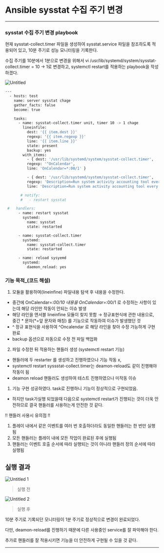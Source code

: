 # Ansible sysstat 수집 주기 변경

---

### sysstat 수집 주기 변경 playbook

현재 sysstat-collect.timer 파일을 생성하여 sysstat.service 파일을 참조하도록 적용되어 있고, 10분 주기로 성능 모니터링을 기록한다.

수집 주기를 10분에서 1분으로 변경을 위해서 
vi /usr/lib/systemd/system/sysstat-collect.timer = 10 → 1로 변경하고, systemctl restart를 적용하는  playbook을 작성하겠다.

![Untitled](https://user-images.githubusercontent.com/84123877/185519742-18aaccd4-993c-40d6-9e71-b46df4fd0672.png)

```bash
---
  - hosts: test
    name: server sysstat chage
    gather_facts: false
    become: true

    tasks:
      - name: sysstat-collect.timer unit, timer 10 -> 1 chage
        lineinfile:
          dest: '{{ item.dest }}'
          regexp: '{{ item.regexp }}'
          line: '{{ item.line }}'
          state: present
          backup: yes
        with_items:
          - { dest: '/usr/lib/systemd/system/sysstat-collect.timer',
          regexp: '^OnCalendar',
          line: 'OnCalendar=*:00/1' }

          - { dest: '/usr/lib/systemd/system/sysstat-collect.timer',
          regexp: 'Description=Run system activity accounting tool every 10 minutes',
          line: 'Description=Run system activity accounting tool every 1 minutes' }

       # notify:
       #   - restart sysstat

 #   handlers:
      - name: restart sysstat
        systemd:
          name: sysstat
          state: restarted

      - name: sysstat-collect.timer
        systemd:
          name: sysstat-collect.timer
          state: restarted

      - name: reload sysyemd
        systemd:
          daemon_reload: yes
```

### 기능 목적_(코드 해설)

1. 모듈을 활용하여(lineinfine) 파일내용 탐색 후 내용을 수정한다.
- 중간에 OnCalendar=*:00/10 내용을 OnCalendar=*:00/1 로 수정하는 사항이 있는데 해당 라인만 작동이 안되는 이슈 발생 
- 해당 라인을 앤서블 lineinfine 모듈이 찾지 못함 → 정규표현식에 관한 내용으로, 중간 * 문자(*=앞 문자와 매칭) 를 기능으로 작동하여 이슈가 발생했던 것
- ^ 정규 표현식을 사용하여 ^Oncalendar 로 해당 라인을 찾아 수정 가능하게 구현 완료
- backup 옵션으로 자동으로 수정 전 파일 백업화
         
2. 파일 수정한 뒤 적용하는 핸들러 생성 (systemctl restart  기능)
- 핸들러에 두 restarter 를 생성하고 진행하였으나 기능 작동 x, 
- systemctl restart syssstat-collect.timer는 deamon-reload도 같이 진행해야 작동이 됨
- deamon reload 핸들러도 생성하여 테스트 진행하였으나 미작동 이슈

1. 기능 구현 성공하였다. task로 진행하니  기능이 정상적으로 구현되었음. 
- 하지만 task가실행 되었을때 다음으로 systemctl restart가 진행되는 것이 더욱 안전하므로 결국 핸들러를 사용하는게 안전한 것 같다. 

!! 핸들러 사용시 유의점 !!

1. 플레이 내에서 같은 이벤트를 여러 번 호출하더라도 동일한 핸들러는 한 번만 실행됨
2. 모든 핸들러는 플레이 내에 모든 작업이 완료된 후에 실행됨
3. 핸들러는 이벤트 호출 순서에 따라 실행되는 것이 아니라 핸들러 정의 순서에 따라 실행됨

## 실행 결과

![Untitled 1](https://user-images.githubusercontent.com/84123877/185519750-db0ecc1e-0970-43b6-8993-a5d9b72afd49.png)

> 실행 전
> 

![Untitled 2](https://user-images.githubusercontent.com/84123877/185519751-cf4ed452-f2f7-4b42-b787-09fcca8267ef.png)

> 실행 후
> 

10분 주기로 기록되던 모니터링이 1분 주기로 정상적으로 변경이 완료되었다.

다만, deamon-reload를 진행하기 때문에 다른 사용중인 service를 잘 파악해야 한다.

추가로 핸들러를 잘 적용시키면 기능을 더 안전하게 구현될 수 있을 것 같다.

---
